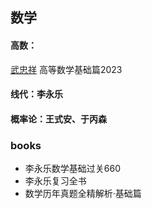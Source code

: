 ## 数学

#### 高数：
[武忠祥](https://www.bilibili.com/video/BV1A44y1V7qX)
高等数学基础篇2023

#### 线代：李永乐

#### 概率论：王式安、于丙森

### books
- 李永乐数学基础过关660
- 李永乐复习全书
- 数学历年真题全精解析·基础篇
